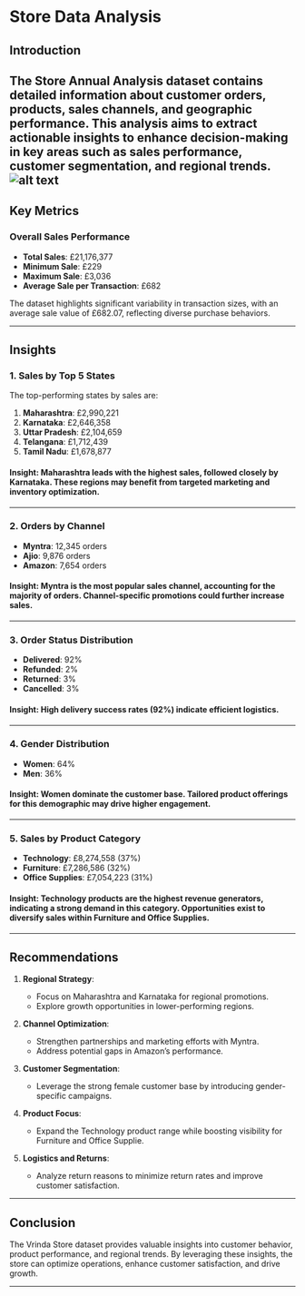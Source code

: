 # Store Data Analysis

## Introduction
The Store Annual Analysis dataset contains detailed information about customer orders, products, sales channels, and geographic performance. This analysis aims to extract actionable insights to enhance decision-making in key areas such as sales performance, customer segmentation, and regional trends.
![alt text](<Screenshot 2025-01-17 at 11.02.05.png>)
---

## Key Metrics

### **Overall Sales Performance**
- **Total Sales**: £21,176,377
- **Minimum Sale**: £229
- **Maximum Sale**: £3,036
- **Average Sale per Transaction**: £682

The dataset highlights significant variability in transaction sizes, with an average sale value of £682.07, reflecting diverse purchase behaviors.

---

## Insights

### **1. Sales by Top 5 States**
The top-performing states by sales are:
1. **Maharashtra**: £2,990,221
2. **Karnataka**: £2,646,358
3. **Uttar Pradesh**: £2,104,659
4. **Telangana**: £1,712,439
5. **Tamil Nadu**: £1,678,877

#### **Insight**: Maharashtra leads with the highest sales, followed closely by Karnataka. These regions may benefit from targeted marketing and inventory optimization.

---

### **2. Orders by Channel**
- **Myntra**: 12,345 orders
- **Ajio**: 9,876 orders
- **Amazon**: 7,654 orders

#### **Insight**: Myntra is the most popular sales channel, accounting for the majority of orders. Channel-specific promotions could further increase sales.

---

### **3. Order Status Distribution**
- **Delivered**: 92%
- **Refunded**: 2%
- **Returned**: 3%
- **Cancelled**: 3%

#### **Insight**: High delivery success rates (92%) indicate efficient logistics.

---

### **4. Gender Distribution**
- **Women**: 64%
- **Men**: 36%

#### **Insight**: Women dominate the customer base. Tailored product offerings for this demographic may drive higher engagement.

---

### **5. Sales by Product Category**
- **Technology**: £8,274,558 (37%)
- **Furniture**: £7,286,586 (32%)
- **Office Supplies**: £7,054,223 (31%)

#### **Insight**: Technology products are the highest revenue generators, indicating a strong demand in this category. Opportunities exist to diversify sales within Furniture and Office Supplies.

---

## Recommendations

1. **Regional Strategy**:
   - Focus on Maharashtra and Karnataka for regional promotions.
   - Explore growth opportunities in lower-performing regions.

2. **Channel Optimization**:
   - Strengthen partnerships and marketing efforts with Myntra.
   - Address potential gaps in Amazon’s performance.

3. **Customer Segmentation**:
   - Leverage the strong female customer base by introducing gender-specific campaigns.

4. **Product Focus**:
   - Expand the Technology product range while boosting visibility for Furniture and Office Supplie.

5. **Logistics and Returns**:
   - Analyze return reasons to minimize return rates and improve customer satisfaction.

---

## Conclusion
The Vrinda Store dataset provides valuable insights into customer behavior, product performance, and regional trends. By leveraging these insights, the store can optimize operations, enhance customer satisfaction, and drive growth.

---

